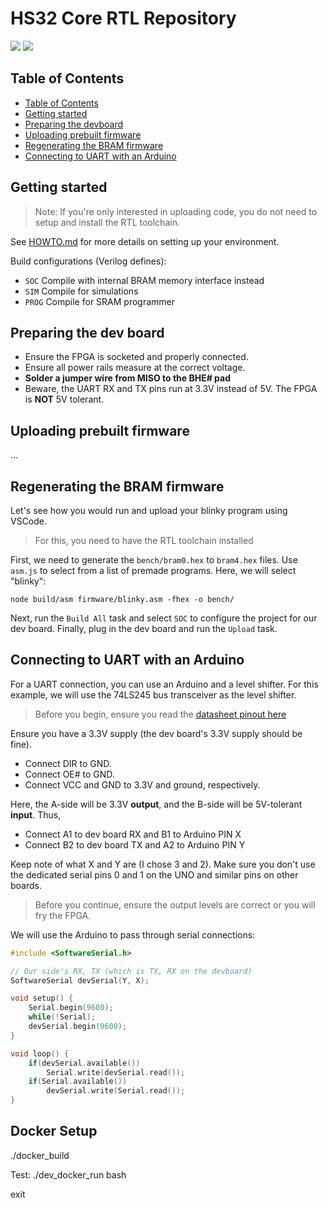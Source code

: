 # HS32 Core RTL Repository

[![](https://img.shields.io/badge/License-Apache-blue.svg?style=flat-square)](https://opensource.org/licenses/Apache-2.0)
[![](https://img.shields.io/static/v1?label=HS32&message=RTL&color=orange&style=flat-square)]()

## Table of Contents

- [Table of Contents](#table-of-contents)
- [Getting started](#getting-started)
- [Preparing the devboard](#preparing-the-devboard)
- [Uploading prebuilt firmware](#uploading-prebuilt-firmware)
- [Regenerating the BRAM firmware](#regenerating-the-bram-firmware)
- [Connecting to UART with an Arduino](#connecting-to-uart-with-an-arduino)

## Getting started

> Note: If you're only interested in uploading code, you do not need to
> setup and install the RTL toolchain.

See [HOWTO.md](HOWTO.md) for more details on setting up your environment.

Build configurations (Verilog defines):

- `SOC` Compile with internal BRAM memory interface instead
- `SIM` Compile for simulations
- `PROG` Compile for SRAM programmer

## Preparing the dev board

- Ensure the FPGA is socketed and properly connected.
- Ensure all power rails measure at the correct voltage.
- **Solder a jumper wire from MISO to the BHE# pad**
- Beware, the UART RX and TX pins run at 3.3V instead of 5V. The FPGA is **NOT** 5V tolerant.

## Uploading prebuilt firmware

...

## Regenerating the BRAM firmware

Let's see how you would run and upload your blinky program using VSCode.

> For this, you need to have the RTL toolchain installed

First, we need to generate the `bench/bram0.hex` to `bram4.hex` files. Use `asm.js` to select from a list of premade programs. Here, we will select "blinky":

```
node build/asm firmware/blinky.asm -fhex -o bench/
```

Next, run the `Build All` task and select `SOC` to configure the project for our dev board. Finally, plug in the dev board and run the `Upload` task.

## Connecting to UART with an Arduino

For a UART connection, you can use an Arduino and a level shifter. For this example, we will use the 74LS245 bus transceiver as the level shifter.

> Before you begin, ensure you read the [datasheet pinout here](https://www.ti.com/lit/ds/symlink/sn74lvc245a.pdf?HQS=TI-null-null-digikeymode-df-pf-null-wwe&ts=1594325733882)

Ensure you have a 3.3V supply (the dev board's 3.3V supply should be fine).

- Connect DIR to GND.
- Connect OE# to GND.
- Connect VCC and GND to 3.3V and ground, respectively.

Here, the A-side will be 3.3V **output**, and the B-side will be 5V-tolerant **input**. Thus,

- Connect A1 to dev board RX and B1 to Arduino PIN X
- Connect B2 to dev board TX and A2 to Arduino PIN Y

Keep note of what X and Y are (I chose 3 and 2). Make sure you don't use the dedicated serial pins 0 and 1 on the UNO and similar pins on other boards.

> Before you continue, ensure the output levels are correct or you will fry the FPGA.

We will use the Arduino to pass through serial connections:

```c++
#include <SoftwareSerial.h>

// Our side's RX, TX (which is TX, RX on the devboard)
SoftwareSerial devSerial(Y, X);

void setup() {
    Serial.begin(9600);
    while(!Serial);
    devSerial.begin(9600);
}

void loop() {
    if(devSerial.available())
        Serial.write(devSerial.read());
    if(Serial.available())
        devSerial.write(Serial.read());
}
```

## Docker Setup

./docker_build

Test:
./dev_docker_run bash

exit
